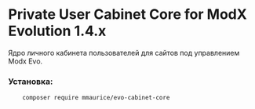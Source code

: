 Private User Cabinet Core for ModX Evolution 1.4.x
=====================
Ядро личного кабинета пользователей для сайтов под управлением Modx Evo.

### Установка:
```sh
    composer require mmaurice/evo-cabinet-core
```
